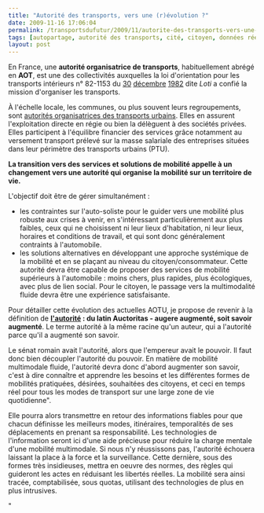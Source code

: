 ```yaml
---
title: "Autorité des transports, vers une (r)évolution ?"
date: 2009-11-16 17:06:04
permalink: /transportsdufutur/2009/11/autorite-des-transports-vers-une-revolution.html
tags: [autopartage, autorité des transports, cité, citoyen, données réelles, Infrastructure, internet, internet des objets, logistique, multimodes, partage de données, péage urbain, Plateforme d'idées, Précarité, qualité de l'air, roadpricing, Service de mobilité, TIC, Véhicule]
layout: post
---
```


<p>En France, une <strong>autorité organisatrice de transports</strong>, habituellement abrégé en <strong>AOT</strong>, est une des collectivités auxquelles la loi d'orientation pour les transports intérieurs n° 82-1153 du <a href="http://www.typepad.com/wiki/30_decembre" title="30 décembre">30</a> <a href="http://www.typepad.com/wiki/Decembre" title="Décembre">décembre</a> <a href="http://www.typepad.com/wiki/1982" title="1982">1982</a> dite <em>Loti</em> a confié la mission d'organiser les transports.</p> <p>À l'échelle locale, les communes, ou plus souvent leurs regroupements, sont <a href="http://www.typepad.com/wiki/Autorite_organisatrice_de_transport_urbain" title="Autorité organisatrice de transport urbain">autorités organisatrices des transports urbains</a>. Elles en assurent l'exploitation directe en régie ou bien la délèguent à des sociétés privées. Elles participent à l'équilibre financier des services grâce notamment au versement transport prélevé sur la masse salariale des entreprises situées dans leur périmètre des transports urbains (PTU).</p> <p><strong>La transition vers des services et solutions de mobilité appelle à un changement vers une autorité qui organise la mobilité sur un territoire de vie.</strong> </p> <p></p>   <!--more-->  <p>L'objectif doit être de gérer simultanément :</p> <ul> <li> <div>les contraintes sur l'auto-soliste pour le guider vers une mobilité plus robuste aux crises à venir, en s'intéressant particulièrement aux plus faibles, ceux qui ne choisissent ni leur lieux d'habitation, ni leur lieux, horaires et conditions de travail, et qui sont donc généralement contraints à l'automobile.</div> <li> <div>les solutions alternatives en développant une approche systémique de la mobilité et en se plaçant au niveau du citoyen/consommateur. Cette autorité devra être capable de proposer des services de mobilité supérieurs à l'automobile : moins chers, plus rapides, plus écologiques, avec plus de lien social. Pour le citoyen, le passage vers la multimodalité fluide devra être une expérience satisfaisante. </div></li> </li> </ul> <span> <p>Pour détailler cette évolution des actuelles AOTU, je propose de revenir à la définition de <strong><a href="http://www.publicsenat.fr/vod/conversation-d-avenirs/l-autorite/56583" title="émission conversation d'avenir">l'autorité</a> : du latin Auctoritas - augere augmenté, soit savoir augmenté</strong>. Le terme autorité à la même racine qu'un auteur, qui a l'autorité parce qu'il a augmenté son savoir.</p> <p>Le sénat romain avait l'autorité, alors que l'empereur avait le pouvoir. Il faut donc bien découpler l'autorité du pouvoir. En matière de mobilité multimodale fluide, l'autorité devra donc d'abord augmenter son savoir, c'est à dire connaître et apprendre les besoins et les différentes formes de mobilités pratiquées, désirées, souhaitées des citoyens, et ceci en temps réel pour tous les modes de transport sur une large zone de vie quotidienne".</p> <p>Elle pourra alors transmettre en retour des informations fiables pour que chacun définisse les meilleurs modes, itinéraires, temporalités de ses déplacements en prenant sa responsabilité. Les technologies de l'information seront ici d'une aide précieuse pour réduire la charge mentale d'une mobilité multimodale. Si nous n'y réussissons pas, l'autorité échouera laissant la place à la force et la surveillance. Cette dernière, sous des formes très insidieuses, mettra en oeuvre des normes, des règles qui guideront les actes en réduisant les libertés réelles. La mobilité sera ainsi tracée, comptabilisée, sous quotas, utilisant des technologies de plus en plus intrusives. <br /></p></span>"
